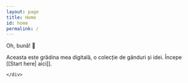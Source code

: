```yaml
---
layout: page
title: Home
id: home
permalink: /
---
```


<div class="grid-element">
<p> Oh, bună! 🌱 </p>

<p> Aceasta este grădina mea digitală, o colecție de gânduri și idei. Începe [[Start here| aici]]. </p>

    </div>
<style>
  .wrapper {
    max-width: 46em;
  }
</style>
